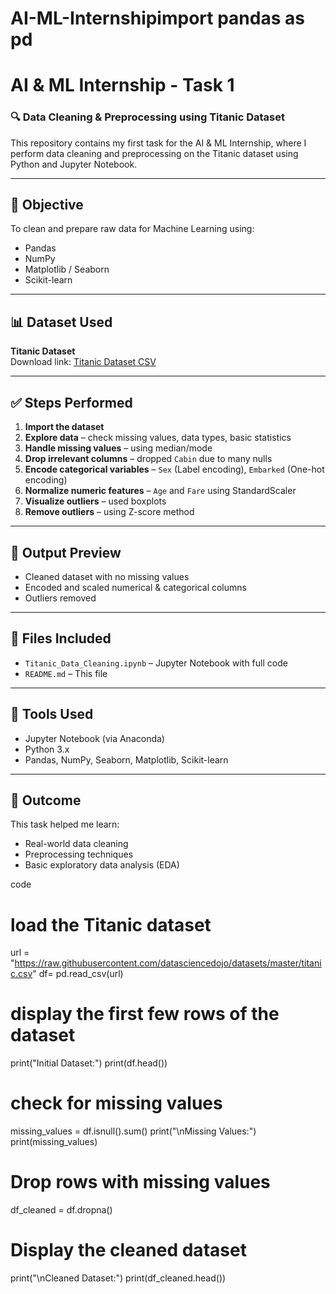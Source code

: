 # AI-ML-Internshipimport pandas as pd
# AI & ML Internship - Task 1
### 🔍 Data Cleaning & Preprocessing using Titanic Dataset

This repository contains my first task for the AI & ML Internship, where I perform data cleaning and preprocessing on the Titanic dataset using Python and Jupyter Notebook.

---

## 📌 Objective
To clean and prepare raw data for Machine Learning using:
- Pandas
- NumPy
- Matplotlib / Seaborn
- Scikit-learn

---

## 📊 Dataset Used
**Titanic Dataset**  
Download link: [Titanic Dataset CSV](https://raw.githubusercontent.com/datasciencedojo/datasets/master/titanic.csv)

---

## ✅ Steps Performed

1. **Import the dataset**
2. **Explore data** – check missing values, data types, basic statistics
3. **Handle missing values** – using median/mode
4. **Drop irrelevant columns** – dropped `Cabin` due to many nulls
5. **Encode categorical variables** – `Sex` (Label encoding), `Embarked` (One-hot encoding)
6. **Normalize numeric features** – `Age` and `Fare` using StandardScaler
7. **Visualize outliers** – used boxplots
8. **Remove outliers** – using Z-score method

---

## 📎 Output Preview
- Cleaned dataset with no missing values
- Encoded and scaled numerical & categorical columns
- Outliers removed

---

## 📁 Files Included
- `Titanic_Data_Cleaning.ipynb` – Jupyter Notebook with full code
- `README.md` – This file

---

## 🤖 Tools Used
- Jupyter Notebook (via Anaconda)
- Python 3.x
- Pandas, NumPy, Seaborn, Matplotlib, Scikit-learn

---

## 📌 Outcome
This task helped me learn:
- Real-world data cleaning
- Preprocessing techniques
- Basic exploratory data analysis (EDA)

code
# load the Titanic dataset 
url = "https://raw.githubusercontent.com/datasciencedojo/datasets/master/titanic.csv"
df= pd.read_csv(url)

# display the first few rows of the dataset
print("Initial Dataset:")
print(df.head())

# check for missing values
missing_values = df.isnull().sum()
print("\nMissing Values:")
print(missing_values)

# Drop rows with missing values
df_cleaned = df.dropna()

# Display the cleaned dataset
print("\nCleaned Dataset:")
print(df_cleaned.head())
